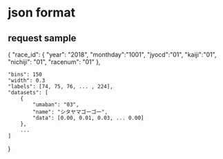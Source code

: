 # json format

## request sample

{
    "race_id": {
        "year": "2018",
        "monthday":"1001",
        "jyocd":"01",
        "kaiji":"01",
        "nichiji": "01",
        "racenum": "01"
    },

    "bins": 150
    "width": 0.3
    "labels": [74, 75, 76, ... , 224],
    "datasets": [
        { 
            "umaban": "03",
            "name": "シタヤマゴーゴー",
            "data": [0.00, 0.01, 0.03, ... 0.00]
        },
        ...
    ]

}
